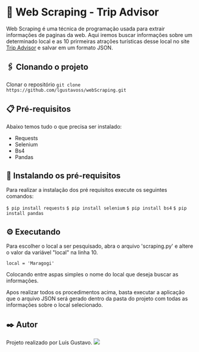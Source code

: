 # 🚀 Web Scraping - Trip Advisor

Web Scraping é uma técnica de programação usada para extrair informações de paginas da web. Aqui iremos buscar informações sobre um determinado local e as 10 prirmeiras atrações turísticas desse local no site [Trip Advisor](https://www.tripadvisor.com.br) e salvar em um formato JSON.

## 🖇️ Clonando o projeto

Clonar o repositório
```git clone https://github.com/lgustavoss/webScraping.git ```


## 📋 Pré-requisitos

Abaixo temos tudo o que precisa ser instalado:

- Requests
- Selenium 
- Bs4 
- Pandas 

## 🔧 Instalando os pré-requisitos

Para realizar a instalação dos pré requisitos execute os seguintes comandos: 

```$ pip install requests```
```$ pip install selenium```
```$ pip install bs4```
```$ pip install pandas```

## ⚙️ Executando

Para escolher o local a ser pesquisado, abra o arquivo 'scraping.py' e altere o valor da variável "local" na linha 10.

``` local = 'Maragogi' ```

Colocando entre aspas simples o nome do local que deseja buscar as informações.

Apos realizar todos os procedimentos acima, basta executar a aplicação que o arquivo JSON será gerado dentro da pasta do projeto com todas as informações sobre o local selecionado.


## ✒️ Autor
Projeto realizado por Luís Gustavo.
<a href="github.com/lgustavoss" target="_blank"><img src="https://cdn.jsdelivr.net/gh/devicons/devicon/icons/github/github-original-wordmark.svg" target="_blank"></a> 
